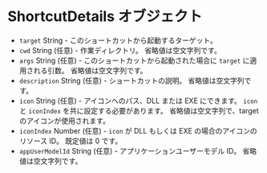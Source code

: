 # ShortcutDetails オブジェクト

* `target` String - このショートカットから起動するターゲット。
* `cwd` String (任意) - 作業ディレクトリ。 省略値は空文字列です。
* `args` String (任意) - このショートカットから起動された場合に `target` に適用される引数。 省略値は空文字列です。
* `description` String (任意) - ショートカットの説明。 省略値は空文字列です。
* `icon` String (任意) - アイコンへのパス、DLL または EXE にできます。 `icon` と `iconIndex` を共に設定する必要があります。 省略値は空文字列で、target のアイコンが使用されます。
* `iconIndex` Number (任意) - `icon` が DLL もしくは EXE の場合のアイコンのリソース ID。 既定値は 0 です。
* `appUserModelId` String (任意) - アプリケーションユーザーモデル ID。 省略値は空文字列です。
